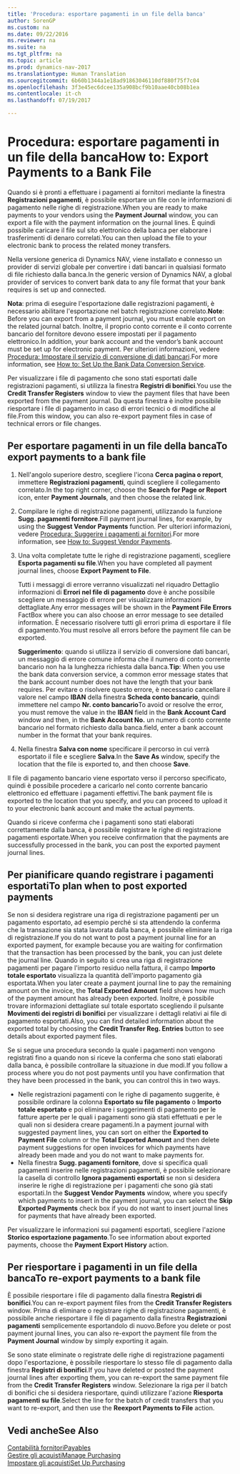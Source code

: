 ```yaml
---
title: 'Procedura: esportare pagamenti in un file della banca'
author: SorenGP
ms.custom: na
ms.date: 09/22/2016
ms.reviewer: na
ms.suite: na
ms.tgt_pltfrm: na
ms.topic: article
ms.prod: dynamics-nav-2017
ms.translationtype: Human Translation
ms.sourcegitcommit: 6b60b1344a1e18ad91863046110df880f75f7c04
ms.openlocfilehash: 3f3e45ec6dcee135a908bcf9b10aae40cb08b1ea
ms.contentlocale: it-ch
ms.lasthandoff: 07/19/2017

---
```


# <a name="how-to-export-payments-to-a-bank-file"></a><span data-ttu-id="7d1ee-102">Procedura: esportare pagamenti in un file della banca</span><span class="sxs-lookup"><span data-stu-id="7d1ee-102">How to: Export Payments to a Bank File</span></span>
<span data-ttu-id="7d1ee-103">Quando si è pronti a effettuare i pagamenti ai fornitori mediante la finestra **Registrazioni pagamenti**, è possibile esportare un file con le informazioni di pagamento nelle righe di registrazione.</span><span class="sxs-lookup"><span data-stu-id="7d1ee-103">When you are ready to make payments to your vendors using the **Payment Journal** window, you can export a file with the payment information on the journal lines.</span></span> <span data-ttu-id="7d1ee-104">È quindi possibile caricare il file sul sito elettronico della banca per elaborare i trasferimenti di denaro correlati.</span><span class="sxs-lookup"><span data-stu-id="7d1ee-104">You can then upload the file to your electronic bank to process the related money transfers.</span></span>

<span data-ttu-id="7d1ee-105">Nella versione generica di Dynamics NAV, viene installato e connesso un provider di servizi globale per convertire i dati bancari in qualsiasi formato di file richiesto dalla banca.</span><span class="sxs-lookup"><span data-stu-id="7d1ee-105">In the generic version of Dynamics NAV, a global provider of services to convert bank data to any file format that your bank requires is set up and connected.</span></span>

<span data-ttu-id="7d1ee-106">**Nota**: prima di eseguire l'esportazione dalle registrazioni pagamenti, è necessario abilitare l'esportazione nel batch registrazione correlato.</span><span class="sxs-lookup"><span data-stu-id="7d1ee-106">**Note**: Before you can export from a payment journal, you must enable export on the related journal batch.</span></span> <span data-ttu-id="7d1ee-107">Inoltre, il proprio conto corrente e il conto corrente bancario del fornitore devono essere impostati per il pagamento elettronico.</span><span class="sxs-lookup"><span data-stu-id="7d1ee-107">In addition, your bank account and the vendor’s bank account must be set up for electronic payment.</span></span> <span data-ttu-id="7d1ee-108">Per ulteriori informazioni, vedere [Procedura: Impostare il servizio di conversione di dati bancari](bank-how-setup-bank-data-conversion-service.md).</span><span class="sxs-lookup"><span data-stu-id="7d1ee-108">For more information, see [How to: Set Up the Bank Data Conversion Service](bank-how-setup-bank-data-conversion-service.md).</span></span>

<span data-ttu-id="7d1ee-109">Per visualizzare i file di pagamento che sono stati esportati dalle registrazioni pagamenti, si utilizza la finestra **Registri di bonifici**.</span><span class="sxs-lookup"><span data-stu-id="7d1ee-109">You use the **Credit Transfer Registers** window to view the payment files that have been exported from the payment journal.</span></span> <span data-ttu-id="7d1ee-110">Da questa finestra è inoltre possibile riesportare i file di pagamento in caso di errori tecnici o di modifiche al file.</span><span class="sxs-lookup"><span data-stu-id="7d1ee-110">From this window, you can also re-export payment files in case of technical errors or file changes.</span></span>

## <a name="to-export-payments-to-a-bank-file"></a><span data-ttu-id="7d1ee-111">Per esportare pagamenti in un file della banca</span><span class="sxs-lookup"><span data-stu-id="7d1ee-111">To export payments to a bank file</span></span>
1. <span data-ttu-id="7d1ee-112">Nell'angolo superiore destro, scegliere l'icona **Cerca pagina o report**, immettere **Registrazioni pagamenti**, quindi scegliere il collegamento correlato.</span><span class="sxs-lookup"><span data-stu-id="7d1ee-112">In the top right corner, choose the **Search for Page or Report** icon, enter **Payment Journals**, and then choose the related link.</span></span>
2. <span data-ttu-id="7d1ee-113">Compilare le righe di registrazione pagamenti, utilizzando la funzione **Sugg. pagamenti fornitore**.</span><span class="sxs-lookup"><span data-stu-id="7d1ee-113">Fill payment journal lines, for example, by using the **Suggest Vendor Payments** function.</span></span> <span data-ttu-id="7d1ee-114">Per ulteriori informazioni, vedere [Procedura: Suggerire i pagamenti ai fornitori](payables-how-suggest-vendor-payments.md).</span><span class="sxs-lookup"><span data-stu-id="7d1ee-114">For more information, see [How to: Suggest Vendor Payments](payables-how-suggest-vendor-payments.md).</span></span>  
3. <span data-ttu-id="7d1ee-115">Una volta completate tutte le righe di registrazione pagamenti, scegliere **Esporta pagamenti su file**.</span><span class="sxs-lookup"><span data-stu-id="7d1ee-115">When you have completed all payment journal lines, choose **Export Payment to File**.</span></span>

    <span data-ttu-id="7d1ee-116">Tutti i messaggi di errore verranno visualizzati nel riquadro Dettaglio informazioni di **Errori nel file di pagamento** dove è anche possibile scegliere un messaggio di errore per visualizzare informazioni dettagliate.</span><span class="sxs-lookup"><span data-stu-id="7d1ee-116">Any error messages will be shown in the **Payment File Errors** FactBox where you can also choose an error message to see detailed information.</span></span> <span data-ttu-id="7d1ee-117">È necessario risolvere tutti gli errori prima di esportare il file di pagamento.</span><span class="sxs-lookup"><span data-stu-id="7d1ee-117">You must resolve all errors before the payment file can be exported.</span></span>

    <span data-ttu-id="7d1ee-118">**Suggerimento**: quando si utilizza il servizio di conversione dati bancari, un messaggio di errore comune informa che il numero di conto corrente bancario non ha la lunghezza richiesta dalla banca.</span><span class="sxs-lookup"><span data-stu-id="7d1ee-118">**Tip**: When you use the bank data conversion service, a common error message states that the bank account number does not have the length that your bank requires.</span></span> <span data-ttu-id="7d1ee-119">Per evitare o risolvere questo errore, è necessario cancellare il valore nel campo **IBAN** della finestra **Scheda conto bancario**, quindi immettere nel campo **Nr. conto bancario**</span><span class="sxs-lookup"><span data-stu-id="7d1ee-119">To avoid or resolve the error, you must remove the value in the **IBAN** field in the **Bank Account Card** window and then, in the **Bank Account No.**</span></span> <span data-ttu-id="7d1ee-120">un numero di conto corrente bancario nel formato richiesto dalla banca.</span><span class="sxs-lookup"><span data-stu-id="7d1ee-120">field, enter a bank account number in the format that your bank requires.</span></span>
4. <span data-ttu-id="7d1ee-121">Nella finestra **Salva con nome** specificare il percorso in cui verrà esportato il file e scegliere **Salva**.</span><span class="sxs-lookup"><span data-stu-id="7d1ee-121">In the **Save As** window, specify the location that the file is exported to, and then choose **Save**.</span></span>

<span data-ttu-id="7d1ee-122">Il file di pagamento bancario viene esportato verso il percorso specificato, quindi è possibile procedere a caricarlo nel conto corrente bancario elettronico ed effettuare i pagamenti effettivi.</span><span class="sxs-lookup"><span data-stu-id="7d1ee-122">The bank payment file is exported to the location that you specify, and you can proceed to upload it to your electronic bank account and make the actual payments.</span></span>

<span data-ttu-id="7d1ee-123">Quando si riceve conferma che i pagamenti sono stati elaborati correttamente dalla banca, è possibile registrare le righe di registrazione pagamenti esportate.</span><span class="sxs-lookup"><span data-stu-id="7d1ee-123">When you receive confirmation that the payments are successfully processed in the bank, you can post the exported payment journal lines.</span></span>

## <a name="to-plan-when-to-post-exported-payments"></a><span data-ttu-id="7d1ee-124">Per pianificare quando registrare i pagamenti esportati</span><span class="sxs-lookup"><span data-stu-id="7d1ee-124">To plan when to post exported payments</span></span>
<span data-ttu-id="7d1ee-125">Se non si desidera registrare una riga di registrazione pagamenti per un pagamento esportato, ad esempio perché si sta attendendo la conferma che la transazione sia stata lavorata dalla banca, è possibile eliminare la riga di registrazione.</span><span class="sxs-lookup"><span data-stu-id="7d1ee-125">If you do not want to post a payment journal line for an exported payment, for example because you are waiting for confirmation that the transaction has been processed by the bank, you can just delete the journal line.</span></span> <span data-ttu-id="7d1ee-126">Quando in seguito si crea una riga di registrazione pagamenti per pagare l'importo residuo nella fattura, il campo **Importo totale esportato** visualizza la quantità dell'importo pagamento già esportata.</span><span class="sxs-lookup"><span data-stu-id="7d1ee-126">When you later create a payment journal line to pay the remaining amount on the invoice, the **Total Exported Amount** field shows how much of the payment amount has already been exported.</span></span> <span data-ttu-id="7d1ee-127">Inoltre, è possibile trovare informazioni dettagliate sul totale esportato scegliendo il pulsante **Movimenti dei registri di bonifici** per visualizzare i dettagli relativi ai file di pagamento esportati.</span><span class="sxs-lookup"><span data-stu-id="7d1ee-127">Also, you can find detailed information about the exported total by choosing the **Credit Transfer Reg. Entries** button to see details about exported payment files.</span></span>

<span data-ttu-id="7d1ee-128">Se si segue una procedura secondo la quale i pagamenti non vengono registrati fino a quando non si riceve la conferma che sono stati elaborati dalla banca, è possibile controllare la situazione in due modi.</span><span class="sxs-lookup"><span data-stu-id="7d1ee-128">If you follow a process where you do not post payments until you have confirmation that they have been processed in the bank, you can control this in two ways.</span></span>

* <span data-ttu-id="7d1ee-129">Nelle registrazioni pagamenti con le righe di pagamento suggerite, è possibile ordinare la colonna **Esportato su file pagamento** o **Importo totale esportato** e poi eliminare i suggerimenti di pagamento per le fatture aperte per le quali i pagamenti sono già stati effettuati e per le quali non si desidera creare pagamenti.</span><span class="sxs-lookup"><span data-stu-id="7d1ee-129">In a payment journal with suggested payment lines, you can sort on either the **Exported to Payment File** column or the **Total Exported Amount** and then delete payment suggestions for open invoices for which payments have already been made and you do not want to make payments for.</span></span>
* <span data-ttu-id="7d1ee-130">Nella finestra **Sugg. pagamenti fornitore**, dove si specifica quali pagamenti inserire nelle registrazioni pagamenti, è possibile selezionare la casella di controllo **Ignora pagamenti esportati** se non si desidera inserire le righe di registrazione per i pagamenti che sono già stati esportati.</span><span class="sxs-lookup"><span data-stu-id="7d1ee-130">In the **Suggest Vendor Payments** window, where you specify which payments to insert in the payment journal, you can select the **Skip Exported Payments** check box if you do not want to insert journal lines for payments that have already been exported.</span></span>

<span data-ttu-id="7d1ee-131">Per visualizzare le informazioni sui pagamenti esportati, scegliere l'azione **Storico esportazione pagamento**.</span><span class="sxs-lookup"><span data-stu-id="7d1ee-131">To see information about exported payments, choose the **Payment Export History** action.</span></span>

## <a name="to-re-export-payments-to-a-bank-file"></a><span data-ttu-id="7d1ee-132">Per riesportare i pagamenti in un file della banca</span><span class="sxs-lookup"><span data-stu-id="7d1ee-132">To re-export payments to a bank file</span></span>
<span data-ttu-id="7d1ee-133">È possibile riesportare i file di pagamento dalla finestra **Registri di bonifici**.</span><span class="sxs-lookup"><span data-stu-id="7d1ee-133">You can re-export payment files from the **Credit Transfer Registers** window.</span></span> <span data-ttu-id="7d1ee-134">Prima di eliminare o registrare righe di registrazione pagamenti, è possibile anche riesportare il file di pagamento dalla finestra **Registrazioni pagamenti** semplicemente esportandolo di nuovo.</span><span class="sxs-lookup"><span data-stu-id="7d1ee-134">Before you delete or post payment journal lines, you can also re-export the payment file from the **Payment Journal** window by simply exporting it again.</span></span>

<span data-ttu-id="7d1ee-135">Se sono state eliminate o registrate delle righe di registrazione pagamenti dopo l'esportazione, è possibile riesportare lo stesso file di pagamento dalla finestra **Registri di bonifici**.</span><span class="sxs-lookup"><span data-stu-id="7d1ee-135">If you have deleted or posted the payment journal lines after exporting them, you can re-export the same payment file from the **Credit Transfer Registers** window.</span></span> <span data-ttu-id="7d1ee-136">Selezionare la riga per il batch di bonifici che si desidera riesportare, quindi utilizzare l'azione **Riesporta pagamenti su file**.</span><span class="sxs-lookup"><span data-stu-id="7d1ee-136">Select the line for the batch of credit transfers that you want to re-export, and then use the **Reexport Payments to File** action.</span></span>

## <a name="see-also"></a><span data-ttu-id="7d1ee-137">Vedi anche</span><span class="sxs-lookup"><span data-stu-id="7d1ee-137">See Also</span></span>
[<span data-ttu-id="7d1ee-138">Contabilità fornitori</span><span class="sxs-lookup"><span data-stu-id="7d1ee-138">Payables</span></span>](payables-manage-payables.md)  
[<span data-ttu-id="7d1ee-139">Gestire gli acquisti</span><span class="sxs-lookup"><span data-stu-id="7d1ee-139">Manage Purchasing</span></span>](purchasing-manage-purchasing.md)  
[<span data-ttu-id="7d1ee-140">Impostare gli acquisti</span><span class="sxs-lookup"><span data-stu-id="7d1ee-140">Set Up Purchasing</span></span>](purchasing-setup-purchasing.md)

